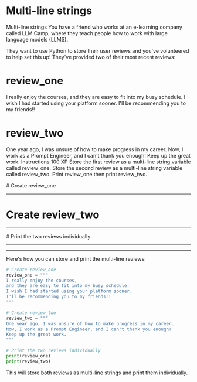 # Multi-line strings

Multi-line strings
You have a friend who works at an e-learning company called LLM Camp, where they teach people how to work with large language models (LLMS).

They want to use Python to store their user reviews and you've volunteered to help set this up! They've provided two of their most recent reviews:

# review_one
I really enjoy the courses,
and they are easy to fit into my busy schedule. 
I wish I had started using your platform sooner.
I'll be recommending you to my friends!!
# review_two
One year ago, I was unsure of how to make progress in my career. 
Now, I work as a Prompt Engineer, and I can't thank you enough! 
Keep up the great work.
Instructions
100 XP
Store the first review as a multi-line string variable called review_one.
Store the second review as a multi-line string variable called review_two.
Print review_one then print review_two.

# Create review_one
____

# Create review_two
____

# Print the two reviews individually
____
____

Here's how you can store and print the multi-line reviews:

```python
# Create review_one
review_one = """
I really enjoy the courses,
and they are easy to fit into my busy schedule. 
I wish I had started using your platform sooner.
I'll be recommending you to my friends!!
"""

# Create review_two
review_two = """
One year ago, I was unsure of how to make progress in my career. 
Now, I work as a Prompt Engineer, and I can't thank you enough! 
Keep up the great work.
"""

# Print the two reviews individually
print(review_one)
print(review_two)
```

This will store both reviews as multi-line strings and print them individually.